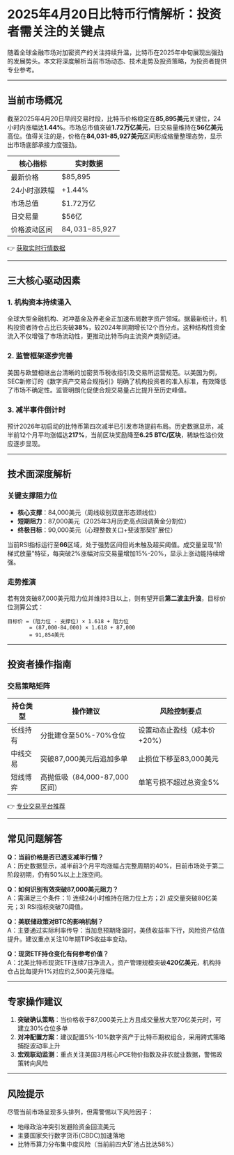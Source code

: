 # 2025年4月20日比特币行情解析：投资者需关注的关键点

随着全球金融市场对加密资产的关注持续升温，比特币在2025年中旬展现出强劲的发展势头。本文将深度解析当前市场动态、技术走势及投资策略，为投资者提供专业参考。

---

## 当前市场概况

截至2025年4月20日早间交易时段，比特币价格稳定在**85,895美元**关键位，24小时内涨幅达**1.44%**。市场总市值突破**1.72万亿美元**，日交易量维持在**56亿美元**高位。值得关注的是，价格在**84,031-85,927美元**区间形成缩量整理态势，显示出市场底部承接力度强劲。

| 核心指标       | 实时数据        |
|----------------|-----------------|
| 最新价格       | $85,895         |
| 24小时涨跌幅   | +1.44%          |
| 市场总值       | $1.72万亿       |
| 日交易量       | $56亿           |
| 价格波动区间   | $84,031-$85,927 |

👉 [获取实时行情数据](https://bit.ly/okx_welcome)

---

## 三大核心驱动因素

### 1. 机构资本持续涌入
全球大型金融机构、对冲基金及养老金正加速布局数字资产领域。据最新统计，机构投资者持仓占比已突破**38%**，较2024年同期增长12个百分点。这种结构性资金流入不仅增强了市场流动性，更推动比特币向主流资产类别迈进。

### 2. 监管框架逐步完善
美国与欧盟相继出台清晰的加密货币税收指引及交易所运营规范。以美国为例，SEC新修订的《数字资产交易合规指引》明确了机构投资者的准入标准，有效降低了市场不确定性。监管明朗化促使合规交易量占比提升至历史峰值。

### 3. 减半事件倒计时
预计2026年初启动的比特币第四次减半已引发市场提前布局。历史数据显示，减半前12个月平均涨幅达**217%**，当前区块奖励降至**6.25 BTC/区块**，稀缺性溢价效应逐步显现。

---

## 技术面深度解析

### 关键支撑阻力位
- **核心支撑**：84,000美元（周线级别双底形态颈线位）
- **短期阻力**：87,000美元（2025年3月历史高点回调黄金分割位）
- **终极目标**：90,000美元（心理整数关口+斐波那契扩展位）

当前RSI指标运行至**66**区域，处于强势区间但尚未触及超买阈值。成交量呈现"阶梯式放量"特征，每突破2%涨幅对应交易量增加15%-20%，显示上涨动能持续增强。

### 走势推演
若有效突破87,000美元阻力位并维持3日以上，则有望开启**第二波主升浪**，目标价位测算公式：
```
目标价 = (阻力位 - 支撑位) × 1.618 + 阻力位
       = (87,000-84,000) × 1.618 + 87,000
       = 91,854美元
```

---

## 投资者操作指南

### 交易策略矩阵
| 持仓类型 | 操作建议                     | 风险控制要点               |
|----------|------------------------------|--------------------------|
| 长线持有 | 分批建仓至50%-70%仓位        | 设置动态止盈线（成本价+20%）|
| 中线交易 | 突破87,000美元后追加多单     | 止损位下移至83,000美元    |
| 短线博弈 | 高抛低吸（84,000-87,000区间）| 单笔亏损不超过总资金5%    |

👉 [专业交易平台推荐](https://bit.ly/okx_welcome)

---

## 常见问题解答

**Q：当前价格是否已透支减半行情？**  
A：历史数据显示，减半前3个月平均涨幅占完整周期的40%，目前市场处于第二阶段初期，仍有50%以上上涨空间。

**Q：如何识别有效突破87,000美元阻力？**  
A：需满足三个条件：1) 连续24小时维持在阻力位上方；2) 成交量突破80亿美元；3) RSI指标突破70阈值。

**Q：美联储政策对BTC的影响机制？**  
A：主要通过实际利率传导：当加息预期降温时，美债收益率下行，风险资产估值提升。建议重点关注10年期TIPS收益率变动。

**Q：现货ETF持仓变化有何参考价值？**  
A：北美比特币现货ETF连续7日净流入，资产管理规模突破**420亿美元**，机构持仓占比每提升1%对应约2,500美元涨幅。

---

## 专家操作建议

1. **突破确认策略**：当价格收于87,000美元上方且成交量放大至70亿美元时，可建立30%仓位多单
2. **对冲配置方案**：建议配置5%-10%数字资产于比特币期权组合，采用跨式策略捕捉波动率上升
3. **宏观联动监测**：重点关注美国3月核心PCE物价指数及非农就业数据，警惕政策转向风险

---

## 风险提示
尽管当前市场呈现多头排列，但需警惕以下风险因子：
- 地缘政治冲突引发避险资金回流美元
- 主要国家央行数字货币(CBDC)加速落地
- 比特币算力分布集中度风险（当前前四大矿池占比达58%）
